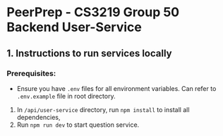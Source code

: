 # PeerPrep - CS3219 Group 50 Backend User-Service

## 1. Instructions to run services locally

### Prerequisites:
* Ensure you have `.env` files for all environment variables. Can refer to `.env.example` file in root directory.

1. In `/api/user-service` directory, run `npm install` to install all dependencies,
2. Run `npm run dev` to start question service.
